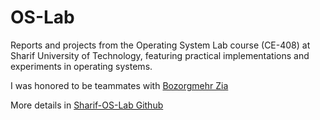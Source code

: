 # OS-Lab
Reports and projects from the Operating System Lab course (CE-408) at Sharif University of Technology, featuring practical implementations and experiments in operating systems.

I was honored to be teammates with [Bozorgmehr Zia](https://github.com/BozorgmehrZia)

More details in [Sharif-OS-Lab Github](https://github.com/Sharif-OS-Lab)